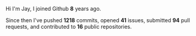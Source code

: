 Hi I'm Jay, I joined Github **8** years ago.

Since then I've pushed **1218** commits, opened **41** issues, submitted **94** pull requests, and contributed to **16** public repositories.

